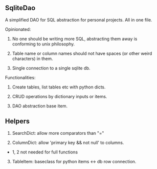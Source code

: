 ## SqliteDao

A simplified DAO for SQL abstraction for personal projects. All in one file.

Opinionated: 

1. No one should be writing more SQL, abstracting them away is conforming to unix philosophy.

2. Table name or column names should not have spaces (or other weird characters) in them.

3. Single connection to a single sqlite db.

Functionalities:

1. Create tables, list tables etc with python dicts.

2. CRUD operations by dictionary inputs or items.

3. DAO abstraction base item.

## Helpers

1. SearchDict: allow more comparators than "="

2. ColumnDict: allow 'primary key && not null' to columns.

* 1, 2 not needed for full functions

3. TableItem: baseclass for python items <-> db row connection.
